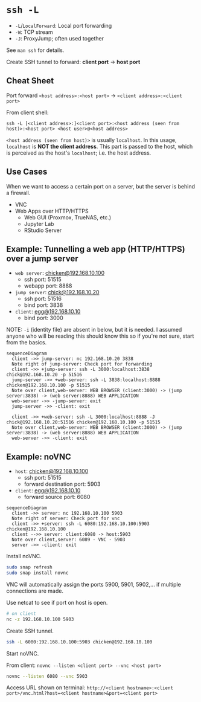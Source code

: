 # `ssh -L`

- `-L`/`LocalForward`: Local port forwarding
- `-W`: TCP stream
- `-J`: ProxyJump; often used together

See `man ssh` for details.

Create SSH tunnel to forward: **client port** -> **host port**

## Cheat Sheet

Port forward `<host address>:<host port>` -> `<client address>:<client port>`

From client shell:

`ssh -L [<client address>:]<client port>:<host address (seen from host)>:<host port> <host user>@<host address>`

`<host address (seen from host)>` is usually `localhost`.
In this usage, `localhost` is **NOT the client address**.
This part is passed to the host, which is perceived as the host's `localhost`; i.e. the host address.

## Use Cases

When we want to access a certain port on a server, but the server is behind a firewall.

- VNC
- Web Apps over HTTP/HTTPS 
  - Web GUI (Proxmox, TrueNAS, etc.)
  - Jupyter Lab
  - RStudio Server

## Example: Tunnelling a web app (HTTP/HTTPS) over a jump server

- `web server`: chicken@192.168.10.100
  - ssh port: 51515
  - webapp port: 8888
- `jump server`: chick@192.168.10.20
  - ssh port: 51516
  - bind port: 3838
- `client`: egg@192.168.10.10
  - bind port: 3000
 
NOTE: `-i` (identity file) are absent in below, but it is needed.
I assumed anyone who will be reading this should know this so if you're not sure, start from the basics.

```mermaid
sequenceDiagram
  client ->> jump-server: nc 192.168.10.20 3838
  Note right of jump-server: Check port for forwarding
  client ->> +jump-server: ssh -L 3000:localhost:3838 chick@192.168.10.20 -p 51516
  jump-server ->> +web-server: ssh -L 3838:localhost:8888 chicken@192.168.10.100 -p 51515
  Note over client,web-server: WEB BROWSER (client:3000) -> (jump server:3838) -> (web server:8888) WEB APPLICATION
  web-server ->> -jump-server: exit
  jump-server ->> -client: exit

  client ->> +web-server: ssh -L 3000:localhost:8888 -J chick@192.168.10.20:51516 chicken@192.168.10.100 -p 51515
  Note over client,web-server: WEB BROWSER (client:3000) -> (jump server:3838) -> (web server:8888) WEB APPLICATION
  web-server ->> -client: exit

```



## Example: noVNC

- `host`: chicken@192.168.10.100
  - ssh port: 51515
  - forward destination port: 5903 
- `client`: egg@192.168.10.10
  - forward source port: 6080

```mermaid
sequenceDiagram
  client ->> server: nc 192.168.10.100 5903
  Note right of server: Check port for vnc
  client ->> +server: ssh -L 6080:192.168.10.100:5903 chicken@192.168.10.100
  client -->> server: client:6080 -> host:5903
  Note over client,server: 6089 - VNC - 5903
  server ->> -client: exit
```

Install noVNC.

```bash
sudo snap refresh
sudo snap install novnc
```

VNC will automatically assign the ports 5900, 5901, 5902,... if multiple connections are made.

Use netcat to see if port on host is open.

```bash
# on client
nc -z 192.168.10.100 5903
```

Create SSH tunnel.

```bash
ssh -L 6080:192.168.10.100:5903 chicken@192.168.10.100
```

Start noVNC.

From client: `novnc --listen <client port> --vnc <host port>`

```bash
novnc --listen 6080 --vnc 5903
```

Access URL shown on terminal: `http://<client hostname>:<client port>/vnc.html?host=<client hostname>&port=<client port>`

